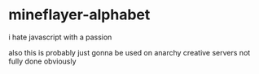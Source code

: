# mineflayer-alphabet
i hate javascript with a passion









also this is probably just gonna be used on anarchy creative servers
not fully done obviously
